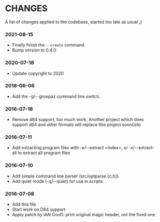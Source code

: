 # CHANGES

A list of changes applied to the codebase, started too late as usual ;)

### 2021-08-15

* Finally finish the `--create` command.
* Bump version to 0.4.0

### 2020-07-18

* Update copyright to 2020

### 2018-06-06

* Add the -g/--groepaz command line switch.


### 2016-07-18

* Remove d64 support, too much work. Another project which does support d64
  and other formats will replace this project soon(ish)


### 2016-07-11

* Add extracting program files with -e/--extract \<index\>, or -x/--extract-all
  to extract all program files


### 2016-07-10

* Add simple command line parser (src/optparse.{c,h})
* Add quiet mode (-q/--quiet) for use in scripts


### 2016-07-08

* Add this file
* Start work on D64 support
* Apply patch by iAN CooG: print original magic header, not the fixed one

